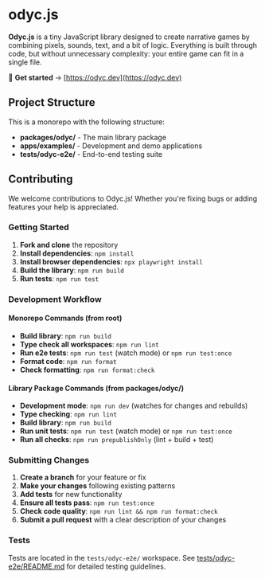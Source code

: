 # odyc.js

**Odyc.js** is a tiny JavaScript library designed to create narrative games by combining pixels, sounds, text, and a bit of logic.
Everything is built through code, but without unnecessary complexity: your entire game can fit in a single file.

🔗 **Get started** → [https://odyc.dev](https://odyc.dev)

## Project Structure

This is a monorepo with the following structure:

- **packages/odyc/** - The main library package
- **apps/examples/** - Development and demo applications
- **tests/odyc-e2e/** - End-to-end testing suite

## Contributing

We welcome contributions to Odyc.js! Whether you're fixing bugs or adding features your help is appreciated.

### Getting Started

1. **Fork and clone** the repository
2. **Install dependencies**: `npm install`
3. **Install browser dependencies**: `npx playwright install`
4. **Build the library**: `npm run build`
5. **Run tests**: `npm run test`

### Development Workflow

#### Monorepo Commands (from root)

- **Build library**: `npm run build`
- **Type check all workspaces**: `npm run lint`
- **Run e2e tests**: `npm run test` (watch mode) or `npm run test:once`
- **Format code**: `npm run format`
- **Check formatting**: `npm run format:check`

#### Library Package Commands (from packages/odyc/)

- **Development mode**: `npm run dev` (watches for changes and rebuilds)
- **Type checking**: `npm run lint`
- **Build library**: `npm run build`
- **Run unit tests**: `npm run test` (watch mode) or `npm run test:once`
- **Run all checks**: `npm run prepublishOnly` (lint + build + test)

### Submitting Changes

1. **Create a branch** for your feature or fix
2. **Make your changes** following existing patterns
3. **Add tests** for new functionality
4. **Ensure all tests pass**: `npm run test:once`
5. **Check code quality**: `npm run lint && npm run format:check`
6. **Submit a pull request** with a clear description of your changes

### Tests

Tests are located in the `tests/odyc-e2e/` workspace. See [tests/odyc-e2e/README.md](tests/odyc-e2e/README.md) for detailed testing guidelines.
